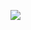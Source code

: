 [![](https://mermaid.ink/img/pako:eNp1kU1PwzAMhv9KlPPa3nOYBNoRdgDtlouVeq1Fm5jYHUzT_jsp7STQIKfIfp_XXxcbUovWWcH3CWPAHUGXYfTRlMeQlQIxRDUHwXwffczp48_EPinKA7OPS27Gq-121TuzhxN1oGg0mV6VxTWN6NQSSh2k7nEQim9UH6nBTxh5QGBuhGGxW32K462QMy_zCKKmgN2AFUOHpkDmhFkoxVsnN6D62c4OByq6OzakqBj1d9ECHhaKhAc4_0fZjR0xj0BtWfBl9vBWexzRW1e-T9T16q2P1yKESdPrOQbrNE-4sRO3ZTvrNaw7wiAlii1pys_Lyb4vd_0CnsWdaA?type=png)](https://mermaid.live/edit#pako:eNp1kU1PwzAMhv9KlPPa3nOYBNoRdgDtlouVeq1Fm5jYHUzT_jsp7STQIKfIfp_XXxcbUovWWcH3CWPAHUGXYfTRlMeQlQIxRDUHwXwffczp48_EPinKA7OPS27Gq-121TuzhxN1oGg0mV6VxTWN6NQSSh2k7nEQim9UH6nBTxh5QGBuhGGxW32K462QMy_zCKKmgN2AFUOHpkDmhFkoxVsnN6D62c4OByq6OzakqBj1d9ECHhaKhAc4_0fZjR0xj0BtWfBl9vBWexzRW1e-T9T16q2P1yKESdPrOQbrNE-4sRO3ZTvrNaw7wiAlii1pys_Lyb4vd_0CnsWdaA)
